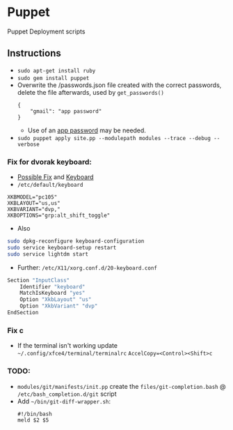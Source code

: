 Puppet
======

Puppet Deployment scripts

## Instructions

* `sudo apt-get install ruby`
* `sudo gem install puppet`
* Overwrite the /passwords.json file created with the correct passwords, delete the file afterwards, used by `get_passwords()`
	```
	{
		"gmail": "app password"
	}
	```
 	* Use of an [app password](https://security.google.com/settings/security/apppasswords) may be needed.
* `sudo puppet apply site.pp --modulepath modules --trace --debug --verbose`

### Fix for dvorak keyboard:
* [Possible Fix](https://www.kaufmann.no/roland/dvorak/linux.html) and [Keyboard](https://wiki.archlinux.org/index.php/Logitech_Unifying_Receiver)
* `/etc/default/keyboard`

```
XKBMODEL="pc105"
XKBLAYOUT="us,us"
XKBVARIANT="dvp,"
XKBOPTIONS="grp:alt_shift_toggle"
```

* Also

```bash
sudo dpkg-reconfigure keyboard-configuration
sudo service keyboard-setup restart
sudo service lightdm start
```

* Further: `/etc/X11/xorg.conf.d/20-keyboard.conf`

```bash
Section "InputClass"
    Identifier "keyboard"
    MatchIsKeyboard "yes"
    Option "XkbLayout" "us"
    Option "XkbVariant" "dvp"
EndSection
```

### Fix <Ctrl><Shift>c
* If the terminal isn't working update ` ~/.config/xfce4/terminal/terminalrc`
	`AccelCopy=<Control><Shift>c`


### TODO:

* `modules/git/manifests/init.pp` create the `files/git-completion.bash` @ `/etc/bash_completion.d/git` script
* Add `~/bin/git-diff-wrapper.sh`:
	```
	#!/bin/bash
	meld $2 $5
    ```
